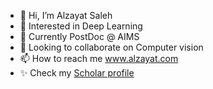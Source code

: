 - 👋 Hi, I’m Alzayat Saleh
- 👀 Interested in Deep Learning
- 🌱 Currently PostDoc @ AIMS
- 💞️ Looking to collaborate on Computer vision
- 📫 How to reach me www.alzayat.com
- ✨ Check my [Scholar profile](https://scholar.google.com/citations?user=OaFJvaIAAAAJ&hl=en)

<!---
alzayats/alzayats is a ✨ special ✨ repository because its `README.md` (this file) appears on your GitHub profile.
You can click the Preview link to take a look at your changes.
--->
